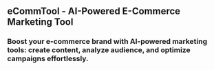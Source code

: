 ## eCommTool - AI-Powered E-Commerce Marketing Tool
### Boost your e-commerce brand with AI-powered marketing tools: create content, analyze audience, and optimize campaigns effortlessly.
